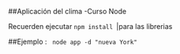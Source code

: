 ##Aplicación del clima -Curso Node


Recuerden ejecutar ```npm install ```|para las librerias

##Ejemplo : 
``` node app -d "nueva York"```